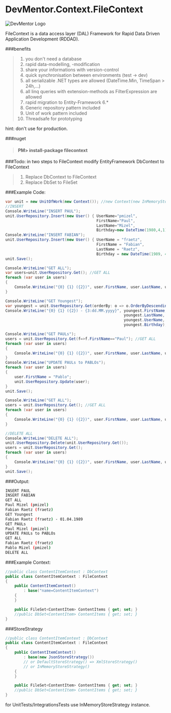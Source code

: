 DevMentor.Context.FileContext
=============================

![DevMentor Logo](http://devmentor.de/templates/devmentor/images/devmentor_logo.png "DevMentor")

FileContext is a data access layer (DAL) Framework for 
Rapid Data Driven Application Development (RDDAD). 

###benefits
  > 1. you don't need a database
  > 2. rapid data-modelling, -modification
  > 3. share your informations with version-control
  > 4. quick synchronisation between environments (test -> dev)
  > 5. all serializable .NET types are allowed (DateTime.Min, TimeSpan > 24h,...)
  > 6. all linq queries with extension-methods as FilterExpression are allowed
  > 7. rapid migration to Entity-Framework 6.*
  > 8. Generic repository pattern included
  > 9. Unit of work pattern included
  >10. Threadsafe for prototyping
  
hint: don't use for production.

###nuget
> #### PM> install-package filecontext 

###Todo: in two steps to FileContext
modify EntityFramework DbContext to FileContext
  >1. Replace DbContext to FileContext
  >2. Replace DbSet to FileSet

###Example Code:
 
```C#
var unit = new UnitOfWork(new Context()); //new Context(new InMemoryStoreStrategy())
//INSERT
Console.WriteLine("INSERT PAUL");
unit.UserRepository.Insert(new User() { UserName="pmizel",
                                        FirstName="Paul", 
                                        LastName="Mizel",
                                        Birthday=new DateTime(1980,4,1)});
Console.WriteLine("INSERT FABIAN");
unit.UserRepository.Insert(new User() { UserName = "fraetz", 
                                        FirstName = "Fabian",
                                        LastName = "Raetz",
                                        Birthday = new DateTime(1989, 4, 1)});
unit.Save();

Console.WriteLine("GET ALL");
var users=unit.UserRepository.Get(); //GET ALL
foreach (var user in users)
{
    Console.WriteLine("{0} {1} ({2})", user.FirstName, user.LastName, user.UserName);
}

Console.WriteLine("GET Youngest");
var youngest = unit.UserRepository.Get(orderBy: o => o.OrderByDescending(i => i.Birthday)).First(); 
Console.WriteLine("{0} {1} ({2}) - {3:dd.MM.yyyy}", youngest.FirstName, 
                                                    youngest.LastName, 
                                                    youngest.UserName,
                                                    youngest.Birthday);

Console.WriteLine("GET PAULs");
users = unit.UserRepository.Get(f=>f.FirstName=="Paul"); //GET ALL
foreach (var user in users)
{
    Console.WriteLine("{0} {1} ({2})", user.FirstName, user.LastName, user.UserName);
}
Console.WriteLine("UPDATE PAULs to PABLOs");
foreach (var user in users)
{
    user.FirstName = "Pablo";
    unit.UserRepository.Update(user);
}
unit.Save();

Console.WriteLine("GET ALL");
users = unit.UserRepository.Get(); //GET ALL
foreach (var user in users)
{
    Console.WriteLine("{0} {1} ({2})", user.FirstName, user.LastName, user.UserName);
}

//DELETE ALL
Console.WriteLine("DELETE ALL");
unit.UserRepository.Delete(unit.UserRepository.Get());
users = unit.UserRepository.Get();
foreach (var user in users)
{
    Console.WriteLine("{0} {1} ({2})", user.FirstName, user.LastName, user.UserName);
}
unit.Save();
```

###Output:
```sh
INSERT PAUL
INSERT FABIAN
GET ALL
Paul Mizel (pmizel)
Fabian Raetz (fraetz)
GET Youngest
Fabian Raetz (fraetz) - 01.04.1989
GET PAULs
Paul Mizel (pmizel)
UPDATE PAULs to PABLOs
GET ALL
Fabian Raetz (fraetz)
Pablo Mizel (pmizel)
DELETE ALL
```

###Example Context: 

```C#
//public class ContentItemContext : DbContext
public class ContentItemContext : FileContext
{
	public ContentItemContext()
		: base("name=ContentItemContext")
	{
	}

	public FileSet<ContentItem> ContentItems { get; set; }
	//public DbSet<ContentItem> ContentItems { get; set; }
}
```


###StoreStrategy

```C#
//public class ContentItemContext : DbContext
public class ContentItemContext : FileContext
{
	public ContentItemContext()
		: base(new JsonStoreStrategy()) 
		// or DefaultStoreStrategy() => XmlStoreStrategy()
		// or InMemoryStoreStrategy()
	{
	}

	public FileSet<ContentItem> ContentItems { get; set; }
	//public DbSet<ContentItem> ContentItems { get; set; }
}
```

for UnitTests/IntegrationsTests use InMemoryStoreStrategy instance.
